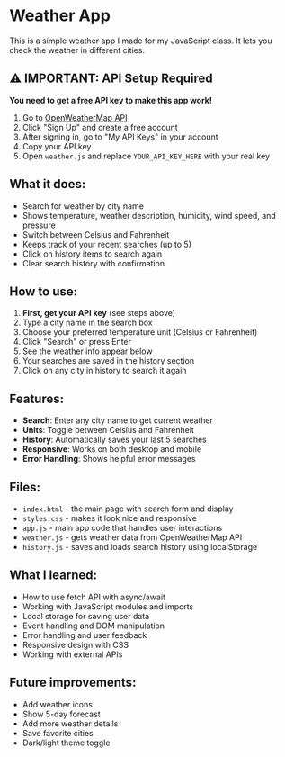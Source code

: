 # Weather App

This is a simple weather app I made for my JavaScript class. It lets you check the weather in different cities.

## ⚠️ IMPORTANT: API Setup Required
**You need to get a free API key to make this app work!**

1. Go to [OpenWeatherMap API](https://openweathermap.org/api)
2. Click "Sign Up" and create a free account
3. After signing in, go to "My API Keys" in your account
4. Copy your API key
5. Open `weather.js` and replace `YOUR_API_KEY_HERE` with your real key

## What it does:
- Search for weather by city name
- Shows temperature, weather description, humidity, wind speed, and pressure
- Switch between Celsius and Fahrenheit
- Keeps track of your recent searches (up to 5)
- Click on history items to search again
- Clear search history with confirmation

## How to use:
1. **First, get your API key** (see steps above)
2. Type a city name in the search box
3. Choose your preferred temperature unit (Celsius or Fahrenheit)
4. Click "Search" or press Enter
5. See the weather info appear below
6. Your searches are saved in the history section
7. Click on any city in history to search it again

## Features:
- **Search**: Enter any city name to get current weather
- **Units**: Toggle between Celsius and Fahrenheit
- **History**: Automatically saves your last 5 searches
- **Responsive**: Works on both desktop and mobile
- **Error Handling**: Shows helpful error messages

## Files:
- `index.html` - the main page with search form and display
- `styles.css` - makes it look nice and responsive
- `app.js` - main app code that handles user interactions
- `weather.js` - gets weather data from OpenWeatherMap API
- `history.js` - saves and loads search history using localStorage

## What I learned:
- How to use fetch API with async/await
- Working with JavaScript modules and imports
- Local storage for saving user data
- Event handling and DOM manipulation
- Error handling and user feedback
- Responsive design with CSS
- Working with external APIs

## Future improvements:
- Add weather icons
- Show 5-day forecast
- Add more weather details
- Save favorite cities
- Dark/light theme toggle
